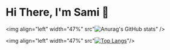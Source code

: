 # Hi There, I'm Sami 👋
<img align="left" width="47%" src"![Anurag's GitHub stats](https://github-readme-stats.vercel.app/api?username=SamiFziyen&show_icons=true&theme=radical)" />

<img align="left" width="47%" src"[![Top Langs](https://github-readme-stats.vercel.app/api/top-langs/?username=SamiFziyen&layout=compact)](https://github.com/anuraghazra/github-readme-stats)"/>


<!-- - 👋 Hi, my name Sami Fziyen
- 👀 I’m interested in Computer science
- 🌱 I’m currently learning JavaScript
- 💞️ I’m looking to collaborate on open source projects
- 📫 How to reach me : fziyensami@gmail.com
-->
<!---
SamiFziyen/SamiFziyen is a ✨ special ✨ repository because its `README.md` (this file) appears on your GitHub profile.
You can click the Preview link to take a look at your changes.
--->
